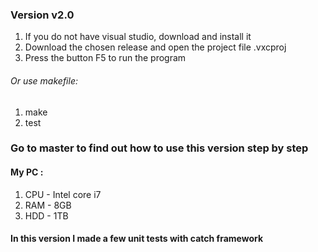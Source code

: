 ### Version v2.0
1. If you do not have visual studio, download and install it 
2. Download the chosen release and open the project file .vxcproj
3. Press the button F5 to run the program
###### Or use makefile:
1. make
2. test

### Go to master to find out how to use this version step by step

#### My PC :
1. CPU - Intel core i7
2. RAM - 8GB
3. HDD - 1TB

#### In this version I made a few unit tests with catch framework
